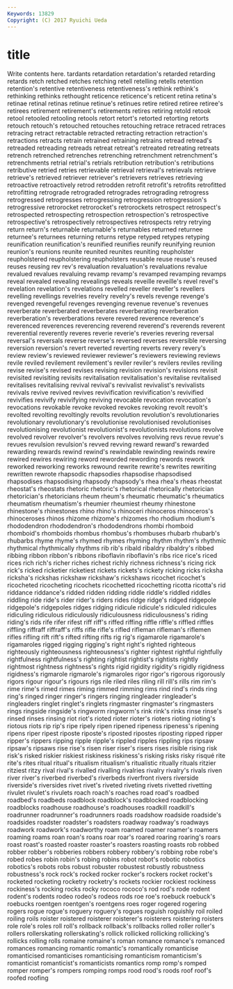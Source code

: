 ```yaml
---
Keywords: 13829 
Copyright: (C) 2017 Ryuichi Ueda
---
```


# title

Write contents here.
tardants retardation retardation's retarded
retarding retards retch retched retches retching retell retelling retells retention
retention's retentive retentiveness retentiveness's rethink rethink's rethinking rethinks rethought reticence
reticence's reticent retina retina's retinae retinal retinas retinue retinue's retinues
retire retired retiree retiree's retirees retirement retirement's retirements retires retiring
retold retook retool retooled retooling retools retort retort's retorted retorting
retorts retouch retouch's retouched retouches retouching retrace retraced retraces retracing
retract retractable retracted retracting retraction retraction's retractions retracts retrain retrained
retraining retrains retread retread's retreaded retreading retreads retreat retreat's retreated
retreating retreats retrench retrenched retrenches retrenching retrenchment retrenchment's retrenchments retrial
retrial's retrials retribution retribution's retributions retributive retried retries retrievable retrieval
retrieval's retrievals retrieve retrieve's retrieved retriever retriever's retrievers retrieves retrieving
retroactive retroactively retrod retrodden retrofit retrofit's retrofits retrofitted retrofitting retrograde
retrograded retrogrades retrograding retrogress retrogressed retrogresses retrogressing retrogression retrogression's retrogressive
retrorocket retrorocket's retrorockets retrospect retrospect's retrospected retrospecting retrospection retrospection's retrospective
retrospective's retrospectively retrospectives retrospects retry retrying return return's returnable returnable's
returnables returned returnee returnee's returnees returning returns retype retyped retypes
retyping reunification reunification's reunified reunifies reunify reunifying reunion reunion's reunions
reunite reunited reunites reuniting reupholster reupholstered reupholstering reupholsters reusable reuse
reuse's reused reuses reusing rev rev's revaluation revaluation's revaluations revalue
revalued revalues revaluing revamp revamp's revamped revamping revamps reveal revealed
revealing revealings reveals reveille reveille's revel revel's revelation revelation's revelations
revelled reveller reveller's revellers revelling revellings revelries revelry revelry's revels
revenge revenge's revenged revengeful revenges revenging revenue revenue's revenues reverberate
reverberated reverberates reverberating reverberation reverberation's reverberations revere revered reverence reverence's
reverenced reverences reverencing reverend reverend's reverends reverent reverential reverently reveres
reverie reverie's reveries revering reversal reversal's reversals reverse reverse's reversed
reverses reversible reversing reversion reversion's revert reverted reverting reverts revery
revery's review review's reviewed reviewer reviewer's reviewers reviewing reviews revile
reviled revilement revilement's reviler reviler's revilers reviles reviling revise revise's
revised revises revising revision revision's revisions revisit revisited revisiting revisits
revitalisation revitalisation's revitalise revitalised revitalises revitalising revival revival's revivalist revivalist's
revivalists revivals revive revived revives revivification revivification's revivified revivifies revivify
revivifying reviving revocable revocation revocation's revocations revokable revoke revoked revokes
revoking revolt revolt's revolted revolting revoltingly revolts revolution revolution's revolutionaries
revolutionary revolutionary's revolutionise revolutionised revolutionises revolutionising revolutionist revolutionist's revolutionists revolutions
revolve revolved revolver revolver's revolvers revolves revolving revs revue revue's
revues revulsion revulsion's revved revving reward reward's rewarded rewarding rewards
rewind rewind's rewindable rewinding rewinds rewire rewired rewires rewiring reword
reworded rewording rewords rework reworked reworking reworks rewound rewrite rewrite's
rewrites rewriting rewritten rewrote rhapsodic rhapsodies rhapsodise rhapsodised rhapsodises rhapsodising
rhapsody rhapsody's rhea rhea's rheas rheostat rheostat's rheostats rhetoric rhetoric's
rhetorical rhetorically rhetorician rhetorician's rhetoricians rheum rheum's rheumatic rheumatic's rheumatics
rheumatism rheumatism's rheumier rheumiest rheumy rhinestone rhinestone's rhinestones rhino rhino's
rhinoceri rhinoceros rhinoceros's rhinoceroses rhinos rhizome rhizome's rhizomes rho rhodium
rhodium's rhododendron rhododendron's rhododendrons rhombi rhomboid rhomboid's rhomboids rhombus rhombus's
rhombuses rhubarb rhubarb's rhubarbs rhyme rhyme's rhymed rhymes rhyming rhythm
rhythm's rhythmic rhythmical rhythmically rhythms rib rib's ribald ribaldry ribaldry's
ribbed ribbing ribbon ribbon's ribbons riboflavin riboflavin's ribs rice rice's
riced rices rich rich's richer riches richest richly richness richness's
ricing rick rick's ricked ricketier ricketiest rickets rickets's rickety ricking
ricks ricksha ricksha's rickshas rickshaw rickshaw's rickshaws ricochet ricochet's ricocheted
ricocheting ricochets ricochetted ricochetting ricotta ricotta's rid riddance riddance's ridded
ridden ridding riddle riddle's riddled riddles riddling ride ride's rider
rider's riders rides ridge ridge's ridged ridgepole ridgepole's ridgepoles ridges
ridging ridicule ridicule's ridiculed ridicules ridiculing ridiculous ridiculously ridiculousness ridiculousness's
riding riding's rids rife rifer rifest riff riff's riffed riffing
riffle riffle's riffled riffles riffling riffraff riffraff's riffs rifle rifle's
rifled rifleman rifleman's riflemen rifles rifling rift rift's rifted rifting
rifts rig rig's rigamarole rigamarole's rigamaroles rigged rigging rigging's right
right's righted righteous righteously righteousness righteousness's righter rightest rightful rightfully
rightfulness rightfulness's righting rightist rightist's rightists rightly rightmost rightness rightness's
rights rigid rigidity rigidity's rigidly rigidness rigidness's rigmarole rigmarole's rigmaroles
rigor rigor's rigorous rigorously rigors rigour rigour's rigours rigs rile
riled riles riling rill rill's rills rim rim's rime rime's
rimed rimes riming rimmed rimming rims rind rind's rinds ring
ring's ringed ringer ringer's ringers ringing ringleader ringleader's ringleaders ringlet
ringlet's ringlets ringmaster ringmaster's ringmasters rings ringside ringside's ringworm ringworm's
rink rink's rinks rinse rinse's rinsed rinses rinsing riot riot's
rioted rioter rioter's rioters rioting rioting's riotous riots rip rip's
ripe ripely ripen ripened ripeness ripeness's ripening ripens riper ripest
riposte riposte's riposted ripostes riposting ripped ripper ripper's rippers ripping
ripple ripple's rippled ripples rippling rips ripsaw ripsaw's ripsaws rise
rise's risen riser riser's risers rises risible rising risk risk's
risked riskier riskiest riskiness riskiness's risking risks risky risqué rite
rite's rites ritual ritual's ritualism ritualism's ritualistic ritually rituals ritzier
ritziest ritzy rival rival's rivalled rivalling rivalries rivalry rivalry's rivals
riven river river's riverbed riverbed's riverbeds riverfront rivers riverside riverside's
riversides rivet rivet's riveted riveting rivets rivetted rivetting rivulet rivulet's
rivulets roach roach's roaches road road's roadbed roadbed's roadbeds roadblock
roadblock's roadblocked roadblocking roadblocks roadhouse roadhouse's roadhouses roadkill roadkill's roadrunner
roadrunner's roadrunners roads roadshow roadside roadside's roadsides roadster roadster's roadsters
roadway roadway's roadways roadwork roadwork's roadworthy roam roamed roamer roamer's
roamers roaming roams roan roan's roans roar roar's roared roaring
roaring's roars roast roast's roasted roaster roaster's roasters roasting roasts
rob robbed robber robber's robberies robbers robbery robbery's robbing robe
robe's robed robes robin robin's robing robins robot robot's robotic
robotics robotics's robots robs robust robuster robustest robustly robustness robustness's
rock rock's rocked rocker rocker's rockers rocket rocket's rocketed rocketing
rocketry rocketry's rockets rockier rockiest rockiness rockiness's rocking rocks rocky
rococo rococo's rod rod's rode rodent rodent's rodents rodeo rodeo's
rodeos rods roe roe's roebuck roebuck's roebucks roentgen roentgen's roentgens
roes roger rogered rogering rogers rogue rogue's roguery roguery's rogues
roguish roguishly roil roiled roiling roils roister roistered roisterer roisterer's
roisterers roistering roisters role role's roles roll roll's rollback rollback's
rollbacks rolled roller roller's rollers rollerskating rollerskating's rollick rollicked rollicking
rollicking's rollicks rolling rolls romaine romaine's roman romance romance's romanced
romances romancing romantic romantic's romantically romanticise romanticised romanticises romanticising romanticism
romanticism's romanticist romanticist's romanticists romantics romp romp's romped romper romper's
rompers romping romps rood rood's roods roof roof's roofed roofing
